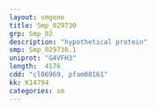 ```yaml
---
layout: smgene
title: Smp_029730
grp: Smp_02
description: "hypothetical protein"
smp: Smp_029730.1
uniprot: "G4VFH3"
length:  4176
cdd: "cl06969, pfam08161"
kk: K14794
categories: sm
---
```

